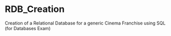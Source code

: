 # RDB_Creation
Creation of a Relational Database for a generic Cinema Franchise using SQL (for Databases Exam)
